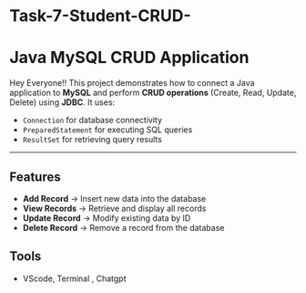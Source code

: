 # Task-7-Student-CRUD-

# Java MySQL CRUD Application

Hey Everyone!! This project demonstrates how to connect a Java application to **MySQL** and perform **CRUD operations** (Create, Read, Update, Delete) using **JDBC**. It uses:
- `Connection` for database connectivity
- `PreparedStatement` for executing SQL queries
- `ResultSet` for retrieving query results

---

## Features
- **Add Record** → Insert new data into the database  
- **View Records** → Retrieve and display all records  
- **Update Record** → Modify existing data by ID  
- **Delete Record** → Remove a record from the database  

## Tools

- VScode, Terminal , Chatgpt

